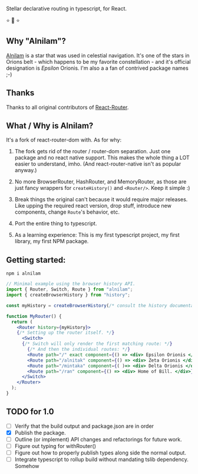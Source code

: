 Stellar declarative routing in typescript, for React.

:star: :star2: :star: 

## Why "Alnilam"?

[Alnilam](https://en.wikipedia.org/wiki/Alnilam) is a star that was used in celestial
navigation. It's one of the stars in Orions belt - which happens to be my 
favorite constellation - and it's official designation is *Epsilon* Orionis. 
I'm also a a fan of contrived package names ;-)

## Thanks

Thanks to all original contributors of [React-Router](https://github.com/ReactTraining/react-router). 

## What / Why is Alnilam?

It's a fork of react-router-dom with. As for why:

1) The fork gets rid of the router / router-dom separation. Just one package and no react
native support. This makes the whole thing a LOT easier to understand, imho. 
(And react-router-native isn't as popular anyway.)

2) No more BrowserRouter, HashRouter, and MemoryRouter, as those are just 
fancy wrappers for ```createHistory()``` and ```<Router/>```. Keep it simple :)

3) Break things the original can't because it would require major releases. 
Like upping the required react version, drop stuff, introduce new components, change ```Route```'s behavior, etc.

4) Port the entire thing to typescript.

5) As a learning experience: This is my first typescript project, my first library, 
my first NPM package. 

## Getting started:

```npm i alnilam```

```jsx
// Minimal example using the browser history API.
import { Router, Switch, Route } from "alnilam";
import { createBrowserHistory } from "history";

const myHistory = createBrowserHistory(/* consult the history documentation for your options here*/);

function MyRouter() {
  return (
    <Router history={myHistory}>
    {/* Setting up the router itself. */}
      <Switch> 
      {/* Switch will only render the first matching route: */}
        {/* And then the individual routes: */}
        <Route path="/" exact component={() => <div> Epsilon Orionis </div>}/>
        <Route path="/alnitak" component={() => <div> Zeta Orionis </div>}/>
        <Route path="/mintaka" component={( )=> <div> Delta Orionis </div>}/>
        <Route path="/ran" component={() => <div> Home of Bill. </div>}/>
      </Switch>
    </Router>
  );
}

```

## TODO for 1.0

* [ ] Verify that the build output and package.json are in order
* [x] Publish the package.
* [ ] Outline (or implement) API changes and refactorings for future work.
* [ ] Figure out typing for withRouter()
* [ ] Figure out how to properly publish types along side the normal output.
* [ ] Integrate typescript to rollup build without mandating tslib dependency. Somehow